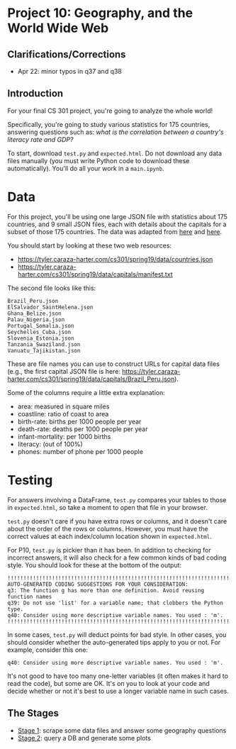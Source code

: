 # Project 10: Geography, and the World Wide Web

## Clarifications/Corrections

* Apr 22: minor typos in q37 and q38

## Introduction

For your final CS 301 project, you're going to analyze the whole
world!

Specifically, you're going to study various statistics for 175
countries, answering questions such as: *what is the correlation
between a country's literacy rate and GDP?*

To start, download `test.py` and `expected.html`.  Do not download any
data files manually (you must write Python code to download these
automatically).  You'll do all your work in a `main.ipynb`.

# Data

For this project, you'll be using one large JSON file with statistics
about 175 countries, and 9 small JSON files, each with details about
the capitals for a subset of those 175 countries.  The data was
adapted from
[here](http://techslides.com/list-of-countries-and-capitals) and
[here](https://www.kaggle.com/fernandol/countries-of-the-world).

You should start by looking at these two web resources:

* https://tyler.caraza-harter.com/cs301/spring19/data/countries.json
* https://tyler.caraza-harter.com/cs301/spring19/data/capitals/manifest.txt

The second file looks like this:

```
Brazil_Peru.json
ElSalvador_SaintHelena.json
Ghana_Belize.json
Palau_Nigeria.json
Portugal_Somalia.json
Seychelles_Cuba.json
Slovenia_Estonia.json
Tanzania_Swaziland.json
Vanuatu_Tajikistan.json
```

These are file names you can use to construct URLs for capital data files (e.g., the first capital JSON file is here: https://tyler.caraza-harter.com/cs301/spring19/data/capitals/Brazil_Peru.json).

Some of the columns require a little extra explanation:
* area: measured in square miles
* coastline: ratio of coast to area
* birth-rate: births per 1000 people per year
* death-rate: deaths per 1000 people per year
* infant-mortality: per 1000 births
* literacy: (out of 100%)
* phones: number of phone per 1000 people

# Testing

For answers involving a DataFrame, `test.py` compares your tables to
those in `expected.html`, so take a moment to open that file in your
browser.

`test.py` doesn't care if you have extra rows or columns, and it
doesn't care about the order of the rows or columns.  However, you
must have the correct values at each index/column location shown in
`expected.html`.

For P10, `test.py` is pickier than it has been.  In addition to
checking for incorrect answers, it will also check for a few common
kinds of bad coding style.  You should look for these at the bottom of
the output:

```
!!!!!!!!!!!!!!!!!!!!!!!!!!!!!!!!!!!!!!!!!!!!!!!!!!!!!!!!!!!!!!!!!!!!!!!!!!!!!!!!
AUTO-GENERATED CODING SUGGESTIONS FOR YOUR CONSIDERATION:
q3: The function g has more than one definition. Avoid reusing function names
q39: Do not use 'list' for a variable name; that clobbers the Python type.
q40: Consider using more descriptive variable names. You used : 'm'.
!!!!!!!!!!!!!!!!!!!!!!!!!!!!!!!!!!!!!!!!!!!!!!!!!!!!!!!!!!!!!!!!!!!!!!!!!!!!!!!!
```

In some cases, `test.py` will deduct points for bad style.  In other
cases, you should consider whether the auto-generated tips apply to
you or not.  For example, consider this one:

```
q40: Consider using more descriptive variable names. You used : 'm'.
```

It's not good to have too many one-letter variables (it often makes it
hard to read the code), but some are OK.  It's on you to look at your
code and decide whether or not it's best to use a longer variable name
in such cases.

## The Stages

* [Stage 1](stage1.md): scrape some data files and answer some geography questions
* [Stage 2](stage2.md): query a DB and generate some plots

